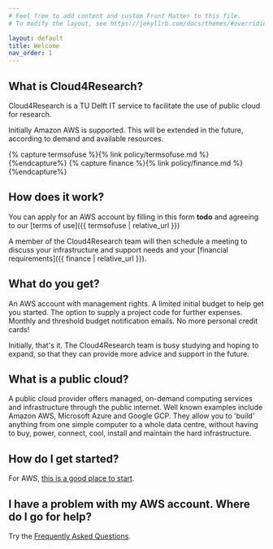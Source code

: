 ```yaml
---
# Feel free to add content and custom Front Matter to this file.
# To modify the layout, see https://jekyllrb.com/docs/themes/#overriding-theme-defaults

layout: default
title: Welcome
nav_order: 1
---
```


## What is Cloud4Research?
Cloud4Research is a TU Delft IT service to facilitate the use of public cloud for research.

Initially Amazon AWS is supported. This will be extended in the future, according to demand and available resources.

{% capture termsofuse %}{% link policy/termsofuse.md %}{%endcapture%}
{% capture finance %}{% link policy/finance.md %}{%endcapture%}
## How does it work?
You can apply for an AWS account by filling in this form **todo** and agreeing to our [terms of use]({{ termsofuse | relative_url }})

A member of the Cloud4Research team will then schedule a meeting to discuss your infrastructure and support needs and your [financial requirements]({{ finance | relative_url }}).

## What do you get?
An AWS account with management rights. A limited initial budget to help get you started. The option to supply a project code for further expenses. Monthly and threshold budget notification emails. No more personal credit cards!

Initially, that's it. The Cloud4Research team is busy studying and hoping to expand, so that they can provide more advice and support in the future.

## What is a public cloud?
A public cloud provider offers managed, on-demand computing services and infrastructure through the public internet. Well known examples include Amazon AWS, Microsoft Azure and Google GCP. They allow you to 'build' anything from one simple computer to a whole data centre, without having to buy, power, connect, cool, install and maintain the hard infrastructure.

## How do I get started?
For AWS, [this is a good place to start](https://aws.amazon.com/?aws-products-featured).

## I have a problem with my AWS account. Where do I go for help?
Try the [Frequently Asked Questions]({{site.baseurl}}/70-faq).
